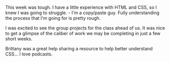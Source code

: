 This week was tough. I have a little experience with HTML and CSS, so I knew I was going to struggle.
    - I'm a copy/paste guy. Fully understanding the process that I'm going for is pretty rough.

I was excited to see the group projects for the class ahead of us. It was nice to get a glimpse of the caliber of work we may be completing in just a few short weeks.

Brittany was a great help sharing a resource to help better understand CSS... I love podcasts.